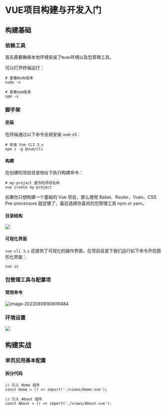 # VUE项目构建与开发入门

## 构建基础

### 依赖工具

首先需要确保本地环境安装了`Node`环境以及包管理工具。

可以打开终端运行：

```
# 查看Node版本
node -v

# 查看npm版本
npm -v
```

### 脚手架

#### 安装

在终端通过以下命令全局安装 vue-cli：

```
# 安装 Vue CLI 3.x
npm i -g @vue/cli
```

#### 构建

在创建的项目目录地址下执行构建命令：

```
# my-project 是你的项目名称
vue create my-project
```

如果你只想构建一个基础的 Vue 项目，那么使用 Babel、Router、Vuex、CSS Pre-processors 就足够了，最后选择你喜欢的包管理工具 npm or yarn。


#### 目录结构

![](https://blog-picgo-typora.oss-cn-hangzhou.aliyuncs.com/image-20220808180548230.png)

#### 可视化界面

`vue-cli 3.x` 还提供了可视化的操作界面，在项目目录下我们运行如下命令开启图形化界面：

```
vue ui
```


### 包管理工具与配置项

#### 常用命令

![image-20220808180619484](https://blog-picgo-typora.oss-cn-hangzhou.aliyuncs.com/image-20220808180619484.png)


### 环境设置

![](https://blog-picgo-typora.oss-cn-hangzhou.aliyuncs.com/image-20220808180631300.png)


## 	构建实战

### 单页应用基本配置

#### 拆分代码

```
// 引入 Home 组件
const Home = () => import('./views/Home.vue');

// 引入 About 组件
const About = () => import('./views/About.vue');
```